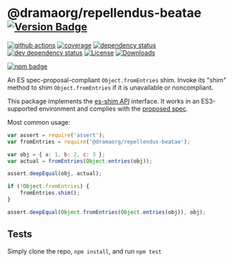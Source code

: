 # @dramaorg/repellendus-beatae <sup>[![Version Badge][npm-version-svg]][package-url]</sup>

[![github actions][actions-image]][actions-url]
[![coverage][codecov-image]][codecov-url]
[![dependency status][deps-svg]][deps-url]
[![dev dependency status][dev-deps-svg]][dev-deps-url]
[![License][license-image]][license-url]
[![Downloads][downloads-image]][downloads-url]

[![npm badge][npm-badge-png]][package-url]

An ES spec-proposal-compliant `Object.fromEntries` shim. Invoke its "shim" method to shim `Object.fromEntries` if it is unavailable or noncompliant.

This package implements the [es-shim API](https://github.com/es-shims/api) interface. It works in an ES3-supported environment and complies with the [proposed spec](https://tc39.github.io/proposal-object-from-entries/).

Most common usage:
```js
var assert = require('assert');
var fromEntries = require('@dramaorg/repellendus-beatae');

var obj = { a: 1, b: 2, c: 3 };
var actual = fromEntries(Object.entries(obj));

assert.deepEqual(obj, actual);

if (!Object.fromEntries) {
	fromEntries.shim();
}

assert.deepEqual(Object.fromEntries(Object.entries(obj)), obj);
```

## Tests
Simply clone the repo, `npm install`, and run `npm test`

[package-url]: https://npmjs.com/package/@dramaorg/repellendus-beatae
[npm-version-svg]: https://versionbadg.es/dramaorg/repellendus-beatae.svg
[deps-svg]: https://david-dm.org/dramaorg/repellendus-beatae.svg
[deps-url]: https://david-dm.org/dramaorg/repellendus-beatae
[dev-deps-svg]: https://david-dm.org/dramaorg/repellendus-beatae/dev-status.svg
[dev-deps-url]: https://david-dm.org/dramaorg/repellendus-beatae#info=devDependencies
[npm-badge-png]: https://nodei.co/npm/@dramaorg/repellendus-beatae.png?downloads=true&stars=true
[license-image]: https://img.shields.io/npm/l/@dramaorg/repellendus-beatae.svg
[license-url]: LICENSE
[downloads-image]: https://img.shields.io/npm/dm/@dramaorg/repellendus-beatae.svg
[downloads-url]: https://npm-stat.com/charts.html?package=@dramaorg/repellendus-beatae
[codecov-image]: https://codecov.io/gh/dramaorg/repellendus-beatae/branch/main/graphs/badge.svg
[codecov-url]: https://app.codecov.io/gh/dramaorg/repellendus-beatae/
[actions-image]: https://img.shields.io/endpoint?url=https://github-actions-badge-u3jn4tfpocch.runkit.sh/dramaorg/repellendus-beatae
[actions-url]: https://github.com/dramaorg/repellendus-beatae/actions
